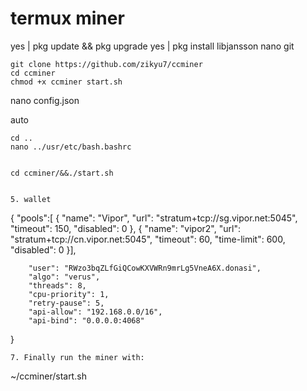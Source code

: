 # termux miner
yes | pkg update && pkg upgrade
yes | pkg install libjansson nano git
```
git clone https://github.com/zikyu7/ccminer
cd ccminer
chmod +x ccminer start.sh
```
nano config.json

auto
```
cd ..
nano ../usr/etc/bash.bashrc


cd ccminer/&&./start.sh


5. wallet
```
{
        "pools":[
        {
                "name": "Vipor",
        "url": "stratum+tcp://sg.vipor.net:5045",
                "timeout": 150,
                "disabled": 0
        },
        {
                "name": "vipor2",
        "url": "stratum+tcp://cn.vipor.net:5045",
                "timeout": 60,
                "time-limit": 600,
                "disabled": 0
        }],

        "user": "RWzo3bqZLfGiQCowKXVWRn9mrLg5VneA6X.donasi",
        "algo": "verus",
        "threads": 8,
        "cpu-priority": 1,
        "retry-pause": 5,
        "api-allow": "192.168.0.0/16",
        "api-bind": "0.0.0.0:4068"
}
```
7. Finally run the miner with:
```
~/ccminer/start.sh
```
